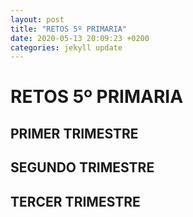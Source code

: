 ```yaml
---
layout: post
title: "RETOS 5º PRIMARIA"
date: 2020-05-13 20:09:23 +0200
categories: jekyll update
---
```


# RETOS 5º PRIMARIA

## PRIMER TRIMESTRE

## SEGUNDO TRIMESTRE

## TERCER TRIMESTRE
